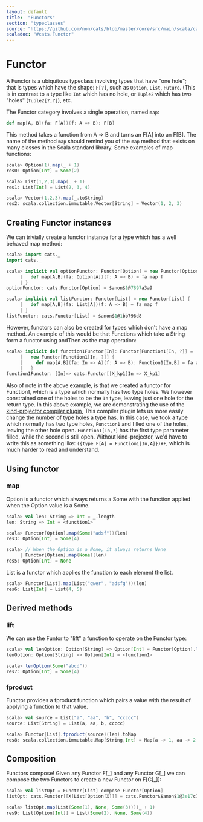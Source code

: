 ```yaml
---
layout: default
title:  "Functors"
section: "typeclasses"
source: "https://github.com/non/cats/blob/master/core/src/main/scala/cats/Functor.scala"
scaladoc: "#cats.Functor"
---
```

# Functor

A Functor is a ubiquitous typeclass involving types that have "one
hole"; that is types which have the shape: `F[?]`, such as `Option`,
`List`, `Future`. (This is in contrast to a type like `Int` which has
no hole, or `Tuple2` which has two "holes" (`Tuple2[?,?]`), etc.

The Functor category involves a single operation, named `map`:

```scala
def map[A, B](fa: F[A])(f: A => B): F[B]
```

This method takes a function from A => B and turns an F[A] into an
F[B].  The name of the method `map` should remind you of the `map`
method that exists on many classes in the Scala standard library. Some
examples of map functions:

```scala
scala> Option(1).map(_ + 1)
res0: Option[Int] = Some(2)

scala> List(1,2,3).map(_ + 1)
res1: List[Int] = List(2, 3, 4)

scala> Vector(1,2,3).map(_.toString)
res2: scala.collection.immutable.Vector[String] = Vector(1, 2, 3)
```

## Creating Functor instances

We can trivially create a functor instance for a type which has a well
  behaved map method:

```scala
scala> import cats._
import cats._

scala> implicit val optionFunctor: Functor[Option] = new Functor[Option] {
     |   def map[A,B](fa: Option[A])(f: A => B) = fa map f
     | }
optionFunctor: cats.Functor[Option] = $anon$1@7897a3a9

scala> implicit val listFunctor: Functor[List] = new Functor[List] {
     |   def map[A,B](fa: List[A])(f: A => B) = fa map f
     | }
listFunctor: cats.Functor[List] = $anon$1@1bb796d8
```

However, functors can also be created for types which don't have a map
method. An example of this would be that Functions which take a String
form a functor using andThen as the map operation:

```scala
scala> implicit def function1Functor[In]: Functor[Function1[In, ?]] =
     |   new Functor[Function1[In, ?]] {
     |     def map[A,B](fa: In => A)(f: A => B): Function1[In,B] = fa andThen f
     |   }
function1Functor: [In]=> cats.Functor[[X_kp1]In => X_kp1]
```

Also of note in the above example, is that we created a functor for
Function1, which is a type which normally has two type holes. We
however constrained one of the holes to be the `In` type, leaving just
one hole for the return type. In this above example, we are
demonstrating the use of the
[kind-projector compiler plugin](https://github.com/non/kind-projector),
This compiler plugin lets us more easily change the number of type
holes a type has. In this case, we took a type which normally has two
type holes, `Function1` and filled one of the holes, leaving the other
hole open. `Function1[In,?]` has the first type parameter filled,
while the second is still open. Without kind-projector, we'd have to
write this as something like: `({type F[A] = Function1[In,A]})#F`,
which is much harder to read and understand.

## Using functor

### map

Option is a functor which always returns a Some with the function
applied when the Option value is a Some.

```scala
scala> val len: String => Int = _.length
len: String => Int = <function1>

scala> Functor[Option].map(Some("adsf"))(len)
res3: Option[Int] = Some(4)

scala> // When the Option is a None, it always returns None
     | Functor[Option].map(None)(len)
res5: Option[Int] = None
```

List is a functor which applies the function to each element the list.
```scala
scala> Functor[List].map(List("qwer", "adsfg"))(len)
res6: List[Int] = List(4, 5)
```

## Derived methods

### lift

 We can use the Funtor to "lift" a function to operate on the Functor type:

```scala
scala> val lenOption: Option[String] => Option[Int] = Functor[Option].lift(len)
lenOption: Option[String] => Option[Int] = <function1>

scala> lenOption(Some("abcd"))
res7: Option[Int] = Some(4)
```

### fproduct

Functor provides a fproduct function which pairs a value with the
result of applying a function to that value.

```scala
scala> val source = List("a", "aa", "b", "ccccc")
source: List[String] = List(a, aa, b, ccccc)

scala> Functor[List].fproduct(source)(len).toMap
res8: scala.collection.immutable.Map[String,Int] = Map(a -> 1, aa -> 2, b -> 1, ccccc -> 5)
```

## Composition

Functors compose! Given any Functor F[\_] and any Functor G[\_] we can
compose the two Functors to create a new Functor on F[G[\_]]:

```scala
scala> val listOpt = Functor[List] compose Functor[Option]
listOpt: cats.Functor[[X]List[Option[X]]] = cats.Functor$$anon$1@3e17c7b3

scala> listOpt.map(List(Some(1), None, Some(3)))(_ + 1)
res9: List[Option[Int]] = List(Some(2), None, Some(4))
```
